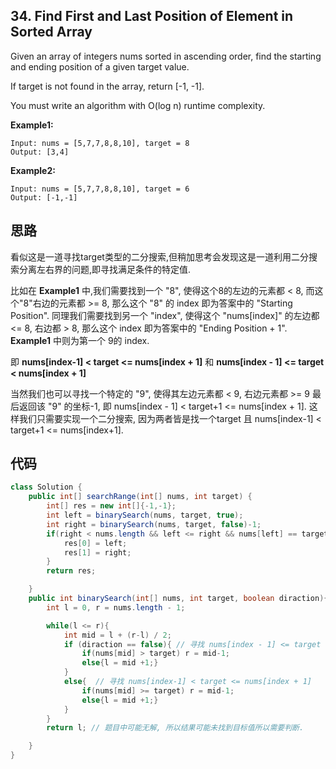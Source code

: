## 34. Find First and Last Position of Element in Sorted Array

Given an array of integers nums sorted in ascending order, find the starting and ending position of a given target value.

If target is not found in the array, return [-1, -1].

You must write an algorithm with O(log n) runtime complexity.

**Example1:**

```
Input: nums = [5,7,7,8,8,10], target = 8
Output: [3,4]
```
**Example2:**

```
Input: nums = [5,7,7,8,8,10], target = 6
Output: [-1,-1]
```
## 思路
看似这是一道寻找target类型的二分搜索,但稍加思考会发现这是一道利用二分搜索分离左右界的问题,即寻找满足条件的特定值. 

比如在 **Example1** 中,我们需要找到一个 "8", 使得这个8的左边的元素都 < 8, 而这个"8"右边的元素都 >= 8, 那么这个 "8" 的 index 即为答案中的 "Starting Position". 同理我们需要找到另一个 "index", 使得这个 "nums[index]" 的左边都 <= 8, 右边都 > 8, 那么这个  index 即为答案中的 "Ending Position + 1". **Example1** 中则为第一个 9的 index.

即 **nums[index-1] < target <= nums[index + 1]** 和 **nums[index - 1] <= target < nums[index + 1]**

当然我们也可以寻找一个特定的 "9", 使得其左边元素都 < 9, 右边元素都 >= 9 最后返回该 "9" 的坐标-1, 即 nums[index - 1] < target+1 <= nums[index + 1]. 这样我们只需要实现一个二分搜索, 因为两者皆是找一个target 且 nums[index-1] < target+1 <= nums[index+1].

## 代码
```java
class Solution {
    public int[] searchRange(int[] nums, int target) {
        int[] res = new int[]{-1,-1};
        int left = binarySearch(nums, target, true);
        int right = binarySearch(nums, target, false)-1;
        if(right < nums.length && left <= right && nums[left] == target && nums[right] == target){
            res[0] = left;
            res[1] = right;
        }
        return res;

    }
    public int binarySearch(int[] nums, int target, boolean diraction){
        int l = 0, r = nums.length - 1;

        while(l <= r){
            int mid = l + (r-l) / 2;
            if (diraction == false){ // 寻找 nums[index - 1] <= target < nums[index + 1]
                if(nums[mid] > target) r = mid-1;
                else{l = mid +1;}
            }
            else{  // 寻找 nums[index-1] < target <= nums[index + 1]
                if(nums[mid] >= target) r = mid-1;
                else{l = mid +1;}                
            }
        }
        return l; // 题目中可能无解, 所以结果可能未找到目标值所以需要判断.

    }
}
```


